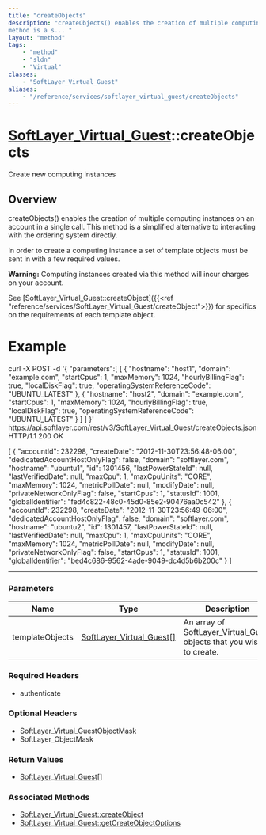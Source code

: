 ```yaml
---
title: "createObjects"
description: "createObjects() enables the creation of multiple computing instances on an account in a single call. This 
method is a s... "
layout: "method"
tags:
    - "method"
    - "sldn"
    - "Virtual"
classes:
    - "SoftLayer_Virtual_Guest"
aliases:
    - "/reference/services/softlayer_virtual_guest/createObjects"
---
```

# [SoftLayer_Virtual_Guest](/reference/services/SoftLayer_Virtual_Guest)::createObjects


Create new computing instances


## Overview 

createObjects() enables the creation of multiple computing instances on an account in a single call. This 
method is a simplified alternative to interacting with the ordering system directly. 


In order to create a computing instance a set of template objects must be sent in with a few required 
values. 


<b>Warning:</b> Computing instances created via this method will incur charges on your account. 


See [SoftLayer_Virtual_Guest::createObject]({{<ref "reference/services/SoftLayer_Virtual_Guest/createObject">}}) for specifics on the requirements of each template object. 


<h1>Example</h1> 
<http title="Request">curl -X POST -d '{ 
 "parameters":[ 
     [ 
         { 
             "hostname": "host1", 
             "domain": "example.com", 
             "startCpus": 1, 
             "maxMemory": 1024, 
             "hourlyBillingFlag": true, 
             "localDiskFlag": true, 
             "operatingSystemReferenceCode": "UBUNTU_LATEST" 
         }, 
         { 
             "hostname": "host2", 
             "domain": "example.com", 
             "startCpus": 1, 
             "maxMemory": 1024, 
             "hourlyBillingFlag": true, 
             "localDiskFlag": true, 
             "operatingSystemReferenceCode": "UBUNTU_LATEST" 
         } 
     ] 
 ] 
}' https://api.softlayer.com/rest/v3/SoftLayer_Virtual_Guest/createObjects.json 
</http> 
<http title="Response">HTTP/1.1 200 OK 


[ 
    { 
        "accountId": 232298, 
        "createDate": "2012-11-30T23:56:48-06:00", 
        "dedicatedAccountHostOnlyFlag": false, 
        "domain": "softlayer.com", 
        "hostname": "ubuntu1", 
        "id": 1301456, 
        "lastPowerStateId": null, 
        "lastVerifiedDate": null, 
        "maxCpu": 1, 
        "maxCpuUnits": "CORE", 
        "maxMemory": 1024, 
        "metricPollDate": null, 
        "modifyDate": null, 
        "privateNetworkOnlyFlag": false, 
        "startCpus": 1, 
        "statusId": 1001, 
        "globalIdentifier": "fed4c822-48c0-45d0-85e2-90476aa0c542" 
    }, 
    { 
        "accountId": 232298, 
        "createDate": "2012-11-30T23:56:49-06:00", 
        "dedicatedAccountHostOnlyFlag": false, 
        "domain": "softlayer.com", 
        "hostname": "ubuntu2", 
        "id": 1301457, 
        "lastPowerStateId": null, 
        "lastVerifiedDate": null, 
        "maxCpu": 1, 
        "maxCpuUnits": "CORE", 
        "maxMemory": 1024, 
        "metricPollDate": null, 
        "modifyDate": null, 
        "privateNetworkOnlyFlag": false, 
        "startCpus": 1, 
        "statusId": 1001, 
        "globalIdentifier": "bed4c686-9562-4ade-9049-dc4d5b6b200c" 
    } 
] 
</http> 

-----

### Parameters 
|Name | Type | Description |
| --- | --- | --- |
|templateObjects| <a href='/reference/datatypes/SoftLayer_Virtual_Guest'>SoftLayer_Virtual_Guest[] </a>| An array of SoftLayer_Virtual_Guest objects that you wish to create.|


### Required Headers
* authenticate


### Optional Headers
* SoftLayer_Virtual_GuestObjectMask
* SoftLayer_ObjectMask

### Return Values
* <a href='/reference/datatypes/SoftLayer_Virtual_Guest'>SoftLayer_Virtual_Guest[] </a>


### Associated Methods

*  [SoftLayer_Virtual_Guest::createObject](/reference/services/SoftLayer_Virtual_Guest/createObject )
*  [SoftLayer_Virtual_Guest::getCreateObjectOptions](/reference/services/SoftLayer_Virtual_Guest/getCreateObjectOptions )




